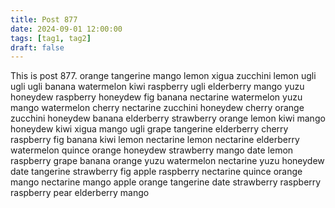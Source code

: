 ```yaml
---
title: Post 877
date: 2024-09-01 12:00:00
tags: [tag1, tag2]
draft: false
---
```

This is post 877.
orange
tangerine
mango
lemon
xigua
zucchini
lemon
ugli
ugli
ugli
banana
watermelon
kiwi
raspberry
ugli
elderberry
mango
yuzu
honeydew
raspberry
honeydew
fig
banana
nectarine
watermelon
yuzu
mango
watermelon
cherry
nectarine
zucchini
honeydew
cherry
orange
zucchini
honeydew
banana
elderberry
strawberry
orange
lemon
kiwi
mango
honeydew
kiwi
xigua
mango
ugli
grape
tangerine
elderberry
cherry
raspberry
fig
banana
kiwi
lemon
nectarine
lemon
nectarine
elderberry
watermelon
quince
orange
honeydew
strawberry
mango
date
lemon
raspberry
grape
banana
orange
yuzu
watermelon
nectarine
yuzu
honeydew
date
tangerine
strawberry
fig
apple
raspberry
nectarine
quince
orange
mango
nectarine
mango
apple
orange
tangerine
date
strawberry
raspberry
raspberry
pear
elderberry
mango
